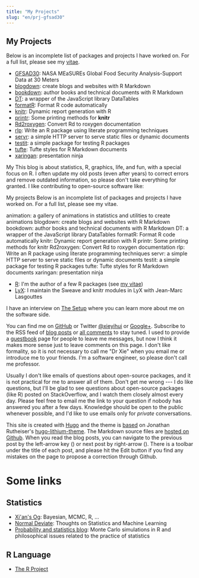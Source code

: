 ```yaml
---
title: "My Projects"
slug: "en/prj-gfsad30"
---
```


## My Projects

Below is an incomplete list of packages and projects I have worked on. For a full list, please see my [vitae](../vitae).

- [GFSAD30](/en/prj-gfsad30): NASA MEaSUREs Global Food Security Analysis-Support Data at 30 Meters
- [blogdown](https://github.com/rstudio/blogdown): create blogs and websites with R Markdown
- [bookdown](https://bookdown.org): author books and technical documents with R Markdown
- [DT](https://github.com/rstudio/DT): a wrapper of the JavaScript library DataTables
- [formatR](/formatR): Format R code automatically
- [knitr](/knitr): Dynamic report generation with R
- [printr](/printr): Some printing methods for **knitr**
- [Rd2roxygen](/Rd2roxygen): Convert Rd to roxygen documentation
- [rlp](/rlp): Write an R package using literate programming techniques
- [servr](https://github.com/yihui/servr): a simple HTTP server to serve static files or dynamic documents
- [testit](https://github.com/yihui/testit): a simple package for testing R packages
- [tufte](https://github.com/rstudio/tufte): Tufte styles for R Markdown documents
- [xaringan](https://github.com/yihui/xaringan): presentation ninja


My This blog is about statistics, R, graphics, life, and fun, with a special focus on R. I often update my old posts (even after years) to correct errors and remove outdated information, so please don't take everything for granted. I like contributing to open-source software like:

My projects
Below is an incomplete list of packages and projects I have worked on. For a full list, please see my vitae.

animation: a gallery of animations in statistics and utilities to create animations
blogdown: create blogs and websites with R Markdown
bookdown: author books and technical documents with R Markdown
DT: a wrapper of the JavaScript library DataTables
formatR: Format R code automatically
knitr: Dynamic report generation with R
printr: Some printing methods for knitr
Rd2roxygen: Convert Rd to roxygen documentation
rlp: Write an R package using literate programming techniques
servr: a simple HTTP server to serve static files or dynamic documents
testit: a simple package for testing R packages
tufte: Tufte styles for R Markdown documents
xaringan: presentation ninja


- [R](https://www.r-project.org): I'm the author of a few R packages (see [my vitae](../vitae/))
- [LyX](http://www.lyx.org): I maintain the Sweave and knitr modules in LyX with Jean-Marc Lasgouttes

I have an interview on [The Setup](http://yihui.xie.usesthis.com) where you can learn more about me on the software side.

You can find me on [GitHub](https://github.com/yihui/) or Twitter [@xieyihui](http://twitter.com/xieyihui) or [Google+](https://plus.google.com/u/0/109653178371807724268/posts). Subscribe to the RSS feed of [blog posts](../index.xml) or [all comments](https://yihui.disqus.com/latest.rss) to stay tuned. I used to provide a [guestbook](../guestbook/) page for people to leave me messages, but now I think it makes more sense just to leave comments on this page. I don't like formality, so it is not necessary to call me "Dr Xie" when you email me or introduce me to your friends. I'm a software engineer, so please don't call me professor.

Usually I don't like emails of questions about open-source packages, and it is not practical for me to answer all of them. Don't get me wrong --- I do like questions, but I'll be glad to see questions about open-source packages (like R) posted on StackOverflow, and I watch them closely almost every day. Please feel free to email me the link to your question if nobody has answered you after a few days. Knowledge should be open to the public whenever possible, and I'd like to use emails only for _private_ conversations.

This site is created with [Hugo](https://gohugo.io) and the theme is [based](https://github.com/yihui/hugo-lithium-theme) on Jonathan Rutheiser's [hugo-lithium-theme](https://github.com/jrutheiser/hugo-lithium-theme). The Markdown source files are [hosted on Github](https://github.com/yihui/yihui.name). When you read the blog posts, you can navigate to the previous post by the left-arrow key (<i class="fa fa-arrow-left" aria-hidden="true"></i>) or next post by right-arrow (<i class="fa fa-arrow-right" aria-hidden="true"></i>). There is a toolbar under the title of each post, and please hit the Edit button <i class="fa fa-edit" aria-hidden="true"></i> if you find any mistakes on the page to propose a correction through Github.

# Some links

## Statistics

- [Xi'an's Og](http://xianblog.wordpress.com/): Bayesian, MCMC, R, ...
- [Normal Deviate](http://normaldeviate.wordpress.com/): Thoughts on Statistics and Machine Learning
- [Probability and statistics blog](http://www.statisticsblog.com/): Monte Carlo simulations in R and philosophical issues related to the practice of statistics

## R Language

- [The R Project](http://www.r-project.org/)


